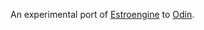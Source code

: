 An experimental port of [Estroengine](https://github.com/RobinsAviary/Estroengine) to [Odin](https://odin-lang.org/).
